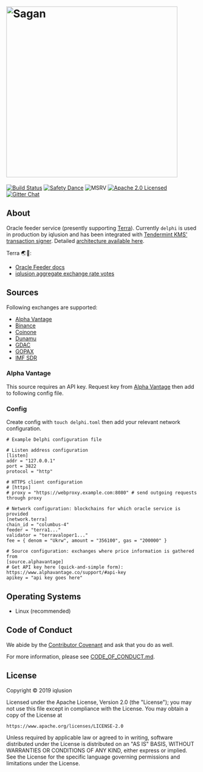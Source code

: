 # <img src="https://storage.googleapis.com/iqlusion-production-web/github/delphi/delphi-logo.svg" width="450px" alt="Sagan">

[![Build Status][build-image]][build-link]
[![Safety Dance][safety-image]][safety-link]
![MSRV][msrv-image]
[![Apache 2.0 Licensed][license-image]][license-link]
[![Gitter Chat][gitter-image]][gitter-link]

## About
Oracle feeder service (presently supporting [Terra]). Currently `delphi` is used in production by iqlusion and has been integrated with [Tendermint KMS' transaction signer][tmkms]. Detailed [architecture available here][tmkms_batch]. 

Terra 🌏🔗:
- [Oracle Feeder docs][terra_oracle]  
- [iqlusion aggregate exchange rate votes][iqlusion_stakeid]


## Sources
Following exchanges are supported: 
- [Alpha Vantage][alphavantage]
- [Binance][binance]
- [Coinone][coinone]
- [Dunamu][dunamu]
- [GDAC][gdac]
- [GOPAX][gopax]
- [IMF SDR][imfsdr]

### Alpha Vantage 
This source requires an API key. Request key from [Alpha Vantage][alphavantage_api] then add to following config file. 

### Config
Create config with `touch delphi.toml` then add your relevant network configuration.
```
# Example Delphi configuration file

# Listen address configuration
[listen]
addr = "127.0.0.1"
port = 3822
protocol = "http"

# HTTPS client configuration
# [https]
# proxy = "https://webproxy.example.com:8080" # send outgoing requests through proxy

# Network configuration: blockchains for which oracle service is provided
[network.terra]
chain_id = "columbus-4"
feeder = "terra1..."
validator = "terravaloper1..."
fee = { denom = "Ukrw", amount = "356100", gas = "200000" }

# Source configuration: exchanges where price information is gathered from
[source.alphavantage]
# Get API key here (quick-and-simple form): https://www.alphavantage.co/support/#api-key
apikey = "api key goes here"
```


## Operating Systems
- Linux (recommended)

## Code of Conduct

We abide by the [Contributor Covenant][cc] and ask that you do as well.

For more information, please see [CODE_OF_CONDUCT.md].

## License

Copyright © 2019 iqlusion

Licensed under the Apache License, Version 2.0 (the "License");
you may not use this file except in compliance with the License.
You may obtain a copy of the License at

    https://www.apache.org/licenses/LICENSE-2.0

Unless required by applicable law or agreed to in writing, software
distributed under the License is distributed on an "AS IS" BASIS,
WITHOUT WARRANTIES OR CONDITIONS OF ANY KIND, either express or implied.
See the License for the specific language governing permissions and
limitations under the License.

[//]: # (badges)

[build-image]: https://github.com/iqlusioninc/delphi/workflows/Rust/badge.svg?branch=develop&event=push
[build-link]: https://github.com/iqlusioninc/delphi/actions
[safety-image]: https://img.shields.io/badge/unsafe-forbidden-success.svg
[safety-link]: https://github.com/rust-secure-code/safety-dance/
[msrv-image]: https://img.shields.io/badge/rustc-1.44+-blue.svg
[license-image]: https://img.shields.io/badge/license-Apache2.0-blue.svg
[license-link]: https://github.com/iqlusioninc/delphi/blob/master/LICENSE
[gitter-image]: https://badges.gitter.im/badge.svg
[gitter-link]: https://gitter.im/iqlusioninc/community

[//]: # (general links)

[alphavantage]: https://www.alphavantage.co/
[alphavantage_api]: https://www.alphavantage.co/support/#api-key
[binance]: https://binance-docs.github.io/apidocs/spot/en/#change-log
[cc]: https://contributor-covenant.org
[CODE_OF_CONDUCT.md]: https://github.com/iqlusioninc/delphi/blob/develop/CODE_OF_CONDUCT.md
[coinone]: https://doc.coinone.co.kr/
[dunamu]: https://www.dunamu.com/
[gdac]: https://docs.gdac.com/#introduction
[gopax]: https://www.gopax.co.id/API/
[imfsdr]: https://www.imf.org/external/index.htm
[iqlusion_stakeid]: https://terra.stake.id/?#/validator/EA2D131F0DE4A91CC7ECA70FAAEB7F088F5DC6C3
[Terra]: https://terra.money/
[terra_oracle]: https://docs.terra.money/validator/oracle.html
[tmkms]: https://github.com/iqlusioninc/tmkms/blob/develop/README.txsigner.md
[tmkms_batch]: https://github.com/iqlusioninc/tmkms/blob/develop/README.txsigner.md#architecture
